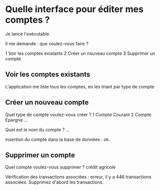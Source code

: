 # Quelle interface pour éditer mes comptes ? 

Je lance l'exécutable

Il me demande : que voulez-vous faire ? 

1 Voir les comptes existants
2 Créer un nouveau compte
3 Supprimer un compte

## Voir les comptes existants
L'application me liste tous les comptes, en les triant par type de compte

## Créer un nouveau compte

Quel type de compte voulez-vous créer ? 
1 Compte Courant
2 Compte Epargne
...

Quel est le nom du compte ? 
...

insertion du compte dans la base de données : ok.

## Supprimer un compte
Quel compte voulez-vous supprimer ? 
crédit agricole

Vérification des transactions associées : erreur, il y a 446 transactions associées. Supprimez d'abord les transactions.
    

